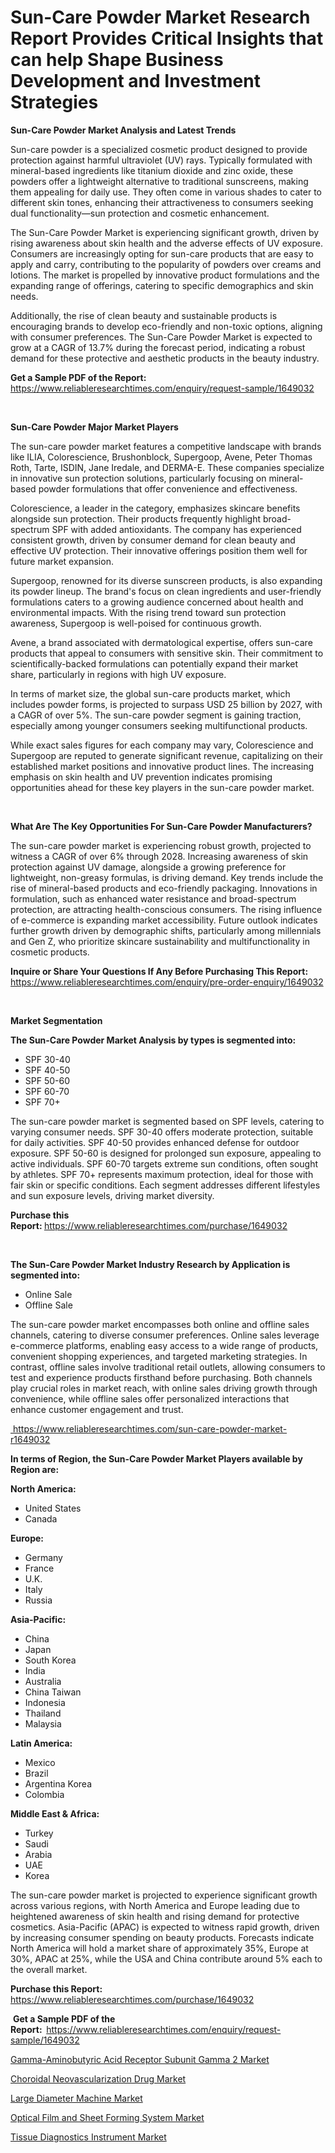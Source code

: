 <p><h1>Sun-Care Powder Market Research Report Provides Critical Insights that can help Shape Business Development and Investment Strategies</h1></p><p><strong>Sun-Care Powder Market Analysis and Latest Trends</strong></p>
<p><p>Sun-care powder is a specialized cosmetic product designed to provide protection against harmful ultraviolet (UV) rays. Typically formulated with mineral-based ingredients like titanium dioxide and zinc oxide, these powders offer a lightweight alternative to traditional sunscreens, making them appealing for daily use. They often come in various shades to cater to different skin tones, enhancing their attractiveness to consumers seeking dual functionality—sun protection and cosmetic enhancement.</p><p>The Sun-Care Powder Market is experiencing significant growth, driven by rising awareness about skin health and the adverse effects of UV exposure. Consumers are increasingly opting for sun-care products that are easy to apply and carry, contributing to the popularity of powders over creams and lotions. The market is propelled by innovative product formulations and the expanding range of offerings, catering to specific demographics and skin needs.</p><p>Additionally, the rise of clean beauty and sustainable products is encouraging brands to develop eco-friendly and non-toxic options, aligning with consumer preferences. The Sun-Care Powder Market is expected to grow at a CAGR of 13.7% during the forecast period, indicating a robust demand for these protective and aesthetic products in the beauty industry.</p></p>
<p><strong>Get a Sample PDF of the Report:&nbsp;</strong> <a href="https://www.reliableresearchtimes.com/enquiry/request-sample/1649032?utm_campaign=1496&utm_medium=2&utm_source=Github&utm_content=ia&utm_term=15102024&utm_id=sun-care-powder">https://www.reliableresearchtimes.com/enquiry/request-sample/1649032</a></p>
<p>&nbsp;</p>
<p><strong>Sun-Care Powder Major Market Players</strong></p>
<p><p>The sun-care powder market features a competitive landscape with brands like ILIA, Colorescience, Brushonblock, Supergoop, Avene, Peter Thomas Roth, Tarte, ISDIN, Jane Iredale, and DERMA-E. These companies specialize in innovative sun protection solutions, particularly focusing on mineral-based powder formulations that offer convenience and effectiveness.</p><p>Colorescience, a leader in the category, emphasizes skincare benefits alongside sun protection. Their products frequently highlight broad-spectrum SPF with added antioxidants. The company has experienced consistent growth, driven by consumer demand for clean beauty and effective UV protection. Their innovative offerings position them well for future market expansion.</p><p>Supergoop, renowned for its diverse sunscreen products, is also expanding its powder lineup. The brand's focus on clean ingredients and user-friendly formulations caters to a growing audience concerned about health and environmental impacts. With the rising trend toward sun protection awareness, Supergoop is well-poised for continuous growth.</p><p>Avene, a brand associated with dermatological expertise, offers sun-care products that appeal to consumers with sensitive skin. Their commitment to scientifically-backed formulations can potentially expand their market share, particularly in regions with high UV exposure.</p><p>In terms of market size, the global sun-care products market, which includes powder forms, is projected to surpass USD 25 billion by 2027, with a CAGR of over 5%. The sun-care powder segment is gaining traction, especially among younger consumers seeking multifunctional products.</p><p>While exact sales figures for each company may vary, Colorescience and Supergoop are reputed to generate significant revenue, capitalizing on their established market positions and innovative product lines. The increasing emphasis on skin health and UV prevention indicates promising opportunities ahead for these key players in the sun-care powder market.</p></p>
<p>&nbsp;</p>
<p><strong>What Are The Key Opportunities For Sun-Care Powder Manufacturers?</strong></p>
<p><p>The sun-care powder market is experiencing robust growth, projected to witness a CAGR of over 6% through 2028. Increasing awareness of skin protection against UV damage, alongside a growing preference for lightweight, non-greasy formulas, is driving demand. Key trends include the rise of mineral-based products and eco-friendly packaging. Innovations in formulation, such as enhanced water resistance and broad-spectrum protection, are attracting health-conscious consumers. The rising influence of e-commerce is expanding market accessibility. Future outlook indicates further growth driven by demographic shifts, particularly among millennials and Gen Z, who prioritize skincare sustainability and multifunctionality in cosmetic products.</p></p>
<p><strong>Inquire or Share Your Questions If Any Before Purchasing This Report:</strong> <a href="https://www.reliableresearchtimes.com/enquiry/pre-order-enquiry/1649032?utm_campaign=1496&utm_medium=2&utm_source=Github&utm_content=ia&utm_term=15102024&utm_id=sun-care-powder">https://www.reliableresearchtimes.com/enquiry/pre-order-enquiry/1649032</a></p>
<p>&nbsp;</p>
<p><strong>Market Segmentation</strong></p>
<p><strong>The Sun-Care Powder Market Analysis by types is segmented into:</strong></p>
<p><ul><li>SPF 30-40</li><li>SPF 40-50</li><li>SPF 50-60</li><li>SPF 60-70</li><li>SPF 70+</li></ul></p>
<p><p>The sun-care powder market is segmented based on SPF levels, catering to varying consumer needs. SPF 30-40 offers moderate protection, suitable for daily activities. SPF 40-50 provides enhanced defense for outdoor exposure. SPF 50-60 is designed for prolonged sun exposure, appealing to active individuals. SPF 60-70 targets extreme sun conditions, often sought by athletes. SPF 70+ represents maximum protection, ideal for those with fair skin or specific conditions. Each segment addresses different lifestyles and sun exposure levels, driving market diversity.</p></p>
<p><strong>Purchase this Report:&nbsp;</strong><a href="https://www.reliableresearchtimes.com/purchase/1649032?utm_campaign=1496&utm_medium=2&utm_source=Github&utm_content=ia&utm_term=15102024&utm_id=sun-care-powder">https://www.reliableresearchtimes.com/purchase/1649032</a></p>
<p>&nbsp;</p>
<p><strong>The Sun-Care Powder Market Industry Research by Application is segmented into:</strong></p>
<p><ul><li>Online Sale</li><li>Offline Sale</li></ul></p>
<p><p>The sun-care powder market encompasses both online and offline sales channels, catering to diverse consumer preferences. Online sales leverage e-commerce platforms, enabling easy access to a wide range of products, convenient shopping experiences, and targeted marketing strategies. In contrast, offline sales involve traditional retail outlets, allowing consumers to test and experience products firsthand before purchasing. Both channels play crucial roles in market reach, with online sales driving growth through convenience, while offline sales offer personalized interactions that enhance customer engagement and trust.</p></p>
<p><a href="https://www.reliableresearchtimes.com/sun-care-powder-market-r1649032?utm_campaign=1496&utm_medium=2&utm_source=Github&utm_content=ia&utm_term=15102024&utm_id=sun-care-powder">&nbsp;https://www.reliableresearchtimes.com/sun-care-powder-market-r1649032</a></p>
<p><strong>In terms of Region, the Sun-Care Powder Market Players available by Region are:</strong></p>
<p>
    <p> <strong> North America: </strong>
        <ul>
            <li>United States</li>
            <li>Canada</li>
        </ul>
        </p> 
    <p> <strong> Europe: </strong>
        <ul>
            <li>Germany</li>
            <li>France</li>
            <li>U.K.</li>
            <li>Italy</li>
            <li>Russia</li>
        </ul>
        </p> 
    <p> <strong> Asia-Pacific: </strong>
        <ul>
            <li>China</li>
            <li>Japan</li>
            <li>South Korea</li>
            <li>India</li>
            <li>Australia</li>
            <li>China Taiwan</li>
            <li>Indonesia</li>
            <li>Thailand</li>
            <li>Malaysia</li>
        </ul>
        </p> 
    <p> <strong> Latin America: </strong>
        <ul>
            <li>Mexico</li>
            <li>Brazil</li>
            <li>Argentina Korea</li>
            <li>Colombia</li>
        </ul>
        </p> 
    <p> <strong> Middle East & Africa: </strong>
        <ul>
            <li>Turkey</li>
            <li>Saudi</li>
            <li>Arabia</li>
            <li>UAE</li>
            <li>Korea</li>
        </ul>
    </p>
    </p>
<p><p>The sun-care powder market is projected to experience significant growth across various regions, with North America and Europe leading due to heightened awareness of skin health and rising demand for protective cosmetics. Asia-Pacific (APAC) is expected to witness rapid growth, driven by increasing consumer spending on beauty products. Forecasts indicate North America will hold a market share of approximately 35%, Europe at 30%, APAC at 25%, while the USA and China contribute around 5% each to the overall market.</p></p>
<p><strong>Purchase this Report: </strong><a href="https://www.reliableresearchtimes.com/purchase/1649032?utm_campaign=1496&utm_medium=2&utm_source=Github&utm_content=ia&utm_term=15102024&utm_id=sun-care-powder">https://www.reliableresearchtimes.com/purchase/1649032</a></p>
<p>&nbsp;<strong>Get a Sample PDF of the Report:&nbsp;&nbsp;</strong><a href="https://www.reliableresearchtimes.com/enquiry/request-sample/1649032?utm_campaign=1496&utm_medium=2&utm_source=Github&utm_content=ia&utm_term=15102024&utm_id=sun-care-powder">https://www.reliableresearchtimes.com/enquiry/request-sample/1649032</a></p>
<p><strong></strong></p>
<p><p><a href="https://www.linkedin.com/pulse/gamma-aminobutyric-acid-receptor-subunit-gamma-2-market-fhdje?trk=public_post_embed_feed-article-content&utm_campaign=1496&utm_medium=2&utm_source=Github&utm_content=ia&utm_term=15102024&utm_id=sun-care-powder">Gamma-Aminobutyric Acid Receptor Subunit Gamma 2 Market</a></p><p><a href="https://www.linkedin.com/pulse/choroidal-neovascularization-drug-market-size-share-growth-analysis-zwk6e?trk=public_post_embed_feed-article-content&utm_campaign=1496&utm_medium=2&utm_source=Github&utm_content=ia&utm_term=15102024&utm_id=sun-care-powder">Choroidal Neovascularization Drug Market</a></p><p><a href="https://www.linkedin.com/pulse/large-diameter-machine-market-global-regional-analysis-focus-cwgfe?utm_campaign=1496&utm_medium=2&utm_source=Github&utm_content=ia&utm_term=15102024&utm_id=sun-care-powder">Large Diameter Machine Market</a></p><p><a href="https://www.linkedin.com/pulse/analyzing-optical-film-sheet-forming-system-market-dynamics-growth-og3yf?utm_campaign=1496&utm_medium=2&utm_source=Github&utm_content=ia&utm_term=15102024&utm_id=sun-care-powder">Optical Film and Sheet Forming System Market</a></p><p><a href="https://www.linkedin.com/pulse/tissue-diagnostics-instrument-market-innovations-trends-comprehensive-zdpme?trk=public_post_embed_feed-article-content&utm_campaign=1496&utm_medium=2&utm_source=Github&utm_content=ia&utm_term=15102024&utm_id=sun-care-powder">Tissue Diagnostics Instrument Market</a></p></p>